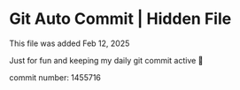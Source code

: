 # Git Auto Commit | Hidden File

This file was added Feb 12, 2025

Just for fun and keeping my daily git commit active 🤪

commit number: 1455716
